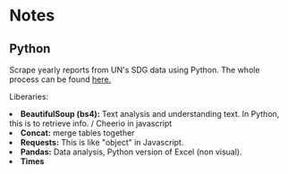 # Notes

## Python

Scrape yearly reports from UN's SDG data using Python. The whole process can be found <a href= "https://github.com/miaomiaorepo/major-studio1/blob/main/02C-mockup/sdg-reports-analysis.ipynb">here.</a>

Liberaries:
<li><b>BeautifulSoup (bs4):</b> Text analysis and understanding text. In Python, this is to retrieve info. / Cheerio in javascript</li>
<li><b>Concat:</b> merge tables together</li>
<li><b>Requests:</b> This is like "object" in Javascript.</li>
<li><b>Pandas:</b> Data analysis, Python version of Excel (non visual).</li>
<li><b>Times</b></li>
